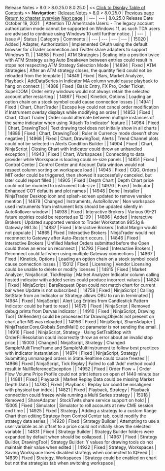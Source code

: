 ﻿
Release Notes \> 8\.0 \> 8\.0\.25\.0
8\.0\.25\.0
| \<\< [Click to Display Table of Contents](8_0_25_0.md) \>\> **Navigation:**     [Release Notes](release_notes.md) \> [8\.0](8_0.md) \> 8\.0\.25\.0 | [Previous page](8_0_26_1.md) [Return to chapter overview](8_0.md) [Next page](8_0_24_3.md) |
| --- | --- |
8\.0\.25\.0 Release Date
October 19, 2021
 
| Attention TD Ameritrade Users:  - The legacy account authorization mode cannot be supported on Windows 11, as such TDA users are advised to continue using Windows 10 until further notice. |
| --- |
 
| Issue \# | Status | Category | Comments |
| --- | --- | --- | --- |
| 15020 | Added | Adapter, Authorization | Implemented OAuth using the default browser for cTrader connection and Twitter share adapters to support Windows 11\. |
| 14858 | Fixed | ATM Strategies | Scaling into a position twice with ATM Strategy using Auto Breakeven between entries could result in stops not respecting ATM Strategy Selection Mode |
| 14894 | Fixed | ATM Strategies | After an ATM strategy closes, the quantity field could not be reloaded from the template |
| 14849 | Fixed | Bars, Market Analyzer, Playback | AddDataSeries in Indicator MA column would cause playback to hang on connect |
| 14888 | Fixed | Basic Entry, FX Pro, Order Ticket, SuperDOM | Order entry windows would not always retain the selected account after restarting |
| 14867 | Fixed | Kinetick, Options | Loading an option chain on a stock symbol could cause connection losses |
| 14941 | Fixed | Chart, ChartTrader | Escape key could not cancel order modification if Instrument overlay displays while modifying an order |
| 14853 | Fixed | Chart, Chart Trader | Order could alternate between multiple instances of the same indicator when using 'Attach To Indicator' feature |
| 14964 | Fixed | Chart, DrawingTool | Text drawing tool does not initially show in all charts |
| 14889 | Fixed | Chart, DrawingTool | Ruler in Currency mode doesn't show negative |
| 14968 | Fixed | Chart, DrawingTool, Alerts | Trend Channel plots could not be selected in Alerts Condition Builder |
| 14904 | Fixed | Chart, NinjaScript | Closing Chart with Indicator could throw an unhandled exception |
| 14943 | Fixed | Chart, Workspaces | Connecting to data provider while Workspace is loading could re\-size panels |
| 14851 | Fixed | Control Center | Control Center and Account Data window would not respect column sorting on workspace load |
| 14945 | Fixed | CQG, Orders | MIT order could be triggered, then showed it successfully canceled, but later could report filled |
| 14905 | Fixed | Depth Chart | Depth Chart price could not be rounded to instrument tick\-size |
| 14970 | Fixed | Indicator | Enhanced COT defaults and plot names |
| 14948 | Done | Installer | NinjaTrader Desktop icon and splash\-screen updated to remove version mention |
| 14878 | Changed | Instruments, AutoRollover | Non workspace used instruments from instrument lists should be updated silently in AutoRollover window |
| 14938 | Fixed | Interactive Brokers | Various 09\-21 future expiries could be reported as 12\-99 |
| 14896 | Added | Interactive Brokers | Updated supported version to Trader Workstation 985\.1g \& Gateway 981\.3c |
| 14887 | Fixed | Interactive Brokers | Initial Margin would not populate |
| 14865 | Fixed | Interactive Brokers | NinjaTrader would not reconnect to Gateway after Auto\-Restart occurs. |
| 14846 | Fixed | Interactive Brokers | Unfilled Market Orders submitted before the Open could throw an error on reconnect |
| 14793 | Fixed | Interactive Brokers | Reconnect could fail when using multiple Gateway connections |
| 14867 | Fixed | Kinetick, Options | Loading an option chain on a stock symbol could cause connection losses |
| 15012 | Fixed | Licensing | Vendor Licensing could be unable to delete or modify licenses |
| 14815 | Fixed | Market Analyzer, NinjaScript, TickReplay | Market Analyzer Indicator column calling hosted indicator with added series could produce incorrect values |
| 14824 | Fixed | NinjaScript | BarsRequest Open could not match chart for current bar when Update is not subscribed |
| 14758 | Fixed | NinjaScript | Calling SetState from an Indicator or Strategy allows OBU to run in terminated |
| 14984 | Fixed | NinjaScript | Alert Log Entries from Candlestick Pattern Indicator could be hard to read |
| 14979 | Fixed | NinjaScript | Removed debug prints from Darvas indicator |
| 14910 | Fixed | NinjaScript, Drawing Tool | OnRender() could be processed for DrawingObjects not present on chart after NS was reloaded |
| 14956 | Fixed | NinjaScript, ShareAdapter | NinjaTrader.Core.Globals.SendMail() cc parameter is not sending the email. |
| 14916 | Fixed | NinjaScript, Strategy | Using SetTrailStop with OrderFillResolution could incorrectly throw an error about an invalid stop price |
| 15003 | Changed | NinjaScript, Strategy | Changed SampleMultiTimeFrame and SampleMultiInstrument to follow best practices with indicator instantiation |
| 14974 | Fixed | NinjaScript, Strategy | Submitting unmanaged orders in State.Realtime could cause freezes |
| 14866 | Fixed | NinjaScript, Tick Replay | Failed to call 'Add' method could result in NullReferenceException |
| 14952 | Fixed | Order Flow \+ | Order Flow Volume Price Profile could not print letters on open of 1440 minute bar |
| 14881 | Fixed | Playback | Market Replay Data could be missing Market Depth Data |
| 14783 | Fixed | Playback | Replay bar could be misaligned with physical bar index |
| 14821 | Fixed | Playback, Strategy | Playback connection could freeze while running a Multi Series strategy |
| 15018 | Removed | ShareAdapter | StockTwits share service support on hold |
| 15005 | Fixed | Simulator | Simulator to roll accounts at new CME session end time |
| 14925 | Fixed | Strategy | Adding a strategy to a custom Range Chart then editing Strategy from Control Center tab, could modify the strategy data series |
| 14920 | Fixed | Strategy Builder | Attempting to use a user variable as an offset to a price could not initially show the selected variable |
| 14831 | Fixed | Strategy Builder | Strategy Builder folders were expanded by default when should be collapsed. |
| 14967 | Fixed | Strategy Builder, DrawingTool | Strategy Builder: Y values for drawing tools do not maintain their value when edited |
| 14922 | Fixed | Strategy, Workspaces | Saving Workspace loses disabled strategy when connected to IQFeed |
| 14839 | Fixed | Strategy, Workspaces | Strategy could be enabled on chart but not the strategies tab when switching workspace |
 

